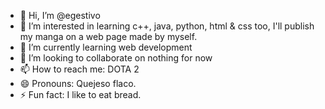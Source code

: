 - 👋 Hi, I’m @egestivo
- 👀 I’m interested in learning c++, java, python, html & css too, I'll publish my manga on a web page made by myself.
- 🌱 I’m currently learning web development
- 💞️ I’m looking to collaborate on nothing for now
- 📫 How to reach me: DOTA 2
- 😄 Pronouns: Quejeso flaco.
- ⚡ Fun fact: I like to eat bread.

